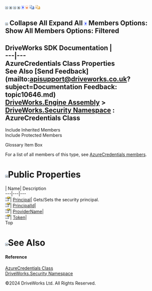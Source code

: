 ![](dotnetimages/collapse.gif) ![](dotnetimages/expand.gif) ![](dotnetimages/collapse.gif) ![](dotnetimages/expand.gif) ![](dotnetimages/drpdown.gif) ![](dotnetimages/drpdown_orange.gif) ![](dotnetimages/copycode.gif) ![](dotnetimages/copycodeHighlight.gif)

![](dotnetimages/collapse.gif) Collapse All Expand All ![](dotnetimages/drpdown.gif) Members Options: Show All  Members Options: Filtered   
---  
DriveWorks SDK Documentation  |   
---|---  
AzureCredentials Class Properties   
See Also [Send Feedback](mailto:apisupport@driveworks.co.uk?subject=Documentation Feedback: topic10646.md)  
[DriveWorks.Engine Assembly](topic2156.md) > [DriveWorks.Security Namespace](topic10574.md) : AzureCredentials Class  
---  
  
Include Inherited Members    
Include Protected Members    


Glossary Item Box

For a list of all members of this type, see [AzureCredentials members](topic10647.md).

# ![](dotnetimages/collapse.gif)Public Properties

| Name| Description  
---|---|---  
![Public Property](dotnetimages/publicProperty.gif)| [Principal](topic10656.md)| Gets/Sets the security principal.   
![Public Property](dotnetimages/publicProperty.gif)| [PrincipalId](topic10657.md)|   
![Public Property](dotnetimages/publicProperty.gif)| [ProviderName](topic10658.md)|   
![Public Property](dotnetimages/publicProperty.gif)| [Token](topic10659.md)|   
Top

# ![](dotnetimages/collapse.gif)See Also

#### Reference

[AzureCredentials Class](topic10646.md)   
[DriveWorks.Security Namespace](topic10574.md)

©2024 DriveWorks Ltd. All Rights Reserved.
